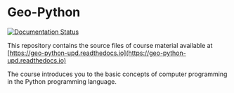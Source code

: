 # Geo-Python 

[![Documentation Status](https://readthedocs.org/projects/geo-python-upd/badge/?version=latest)](https://geo-python-upd.readthedocs.io/en/latest/?badge=latest)

This repository contains the source files of course material available at [https://geo-python-upd.readthedocs.io](https://geo-python-upd.readthedocs.io)

The course introduces you to the basic concepts of computer programming in the Python programming language.

